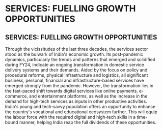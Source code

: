 # SERVICES: FUELLING GROWTH OPPORTUNITIES

## SERVICES: FUELLING GROWTH OPPORTUNITIES

<!-- image -->

Through the vicissitudes of the last three decades, the services sector stood as the bulwark of India's economic growth. Its post-pandemic dynamics, particularly the trends and patterns that emerged and solidified during FY24, indicate an ongoing transformation in domestic service delivery systems and their demands. Aided by the focus on policy and procedural reforms, physical infrastructure and logistics, all significant business, personal, financial and infrastructure-based services have emerged strongly from the pandemic.  However,  the  transformation  lies  in  the  fast-paced  shift  towards  digital services like online payments, e-commerce, and entertainment platforms, as well as the increase in the demand for high-tech services as inputs in other productive activities. India's young and tech-savvy population offers an opportunity to enhance the country's vocational and educational ecosystem further. This will equip the labour force with the required digital and high-tech skills in a time-bound manner, helping India reap the full dividends of these opportunities.